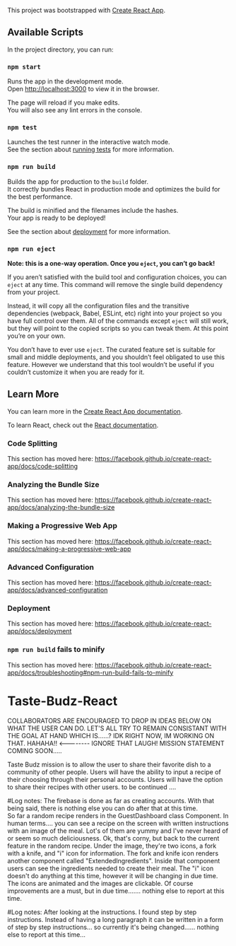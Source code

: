 This project was bootstrapped with [Create React App](https://github.com/facebook/create-react-app).

## Available Scripts

In the project directory, you can run:

### `npm start`

Runs the app in the development mode.<br />
Open [http://localhost:3000](http://localhost:3000) to view it in the browser.

The page will reload if you make edits.<br />
You will also see any lint errors in the console.

### `npm test`

Launches the test runner in the interactive watch mode.<br />
See the section about [running tests](https://facebook.github.io/create-react-app/docs/running-tests) for more information.

### `npm run build`

Builds the app for production to the `build` folder.<br />
It correctly bundles React in production mode and optimizes the build for the best performance.

The build is minified and the filenames include the hashes.<br />
Your app is ready to be deployed!

See the section about [deployment](https://facebook.github.io/create-react-app/docs/deployment) for more information.

### `npm run eject`

**Note: this is a one-way operation. Once you `eject`, you can’t go back!**

If you aren’t satisfied with the build tool and configuration choices, you can `eject` at any time. This command will remove the single build dependency from your project.

Instead, it will copy all the configuration files and the transitive dependencies (webpack, Babel, ESLint, etc) right into your project so you have full control over them. All of the commands except `eject` will still work, but they will point to the copied scripts so you can tweak them. At this point you’re on your own.

You don’t have to ever use `eject`. The curated feature set is suitable for small and middle deployments, and you shouldn’t feel obligated to use this feature. However we understand that this tool wouldn’t be useful if you couldn’t customize it when you are ready for it.

## Learn More

You can learn more in the [Create React App documentation](https://facebook.github.io/create-react-app/docs/getting-started).

To learn React, check out the [React documentation](https://reactjs.org/).

### Code Splitting

This section has moved here: https://facebook.github.io/create-react-app/docs/code-splitting

### Analyzing the Bundle Size

This section has moved here: https://facebook.github.io/create-react-app/docs/analyzing-the-bundle-size

### Making a Progressive Web App

This section has moved here: https://facebook.github.io/create-react-app/docs/making-a-progressive-web-app

### Advanced Configuration

This section has moved here: https://facebook.github.io/create-react-app/docs/advanced-configuration

### Deployment

This section has moved here: https://facebook.github.io/create-react-app/docs/deployment

### `npm run build` fails to minify

This section has moved here: https://facebook.github.io/create-react-app/docs/troubleshooting#npm-run-build-fails-to-minify

# Taste-Budz-React
COLLABORATORS ARE ENCOURAGED TO DROP IN IDEAS BELOW ON WHAT THE USER CAN DO. LET'S ALL TRY TO REMAIN CONSISTANT WITH THE GOAL AT HAND WHICH IS......? IDK RIGHT NOW, IM WORKING ON THAT. HAHAHA!! <-------- IGNORE THAT LAUGH!
MISSION STATEMENT COMING SOON.....


Taste Budz mission is to allow the user to share their favorite dish to a community of other people.
Users will have the ability to input a recipe of their choosing through their personal accounts.
Users will have the option to share their recipes with other users.  to be continued ....




#Log notes:
The firebase is done as far as creating accounts.  With that being said, there is nothing else you can do after that at this time.  
So far a random recipe renders in the GuestDashboard class Component. In human terms.... you can see a recipe on the screen with written
instructions with an image of the meal. Lot's of them are yummy and I've never heard of or seem so much deliciousness. Ok, that's corny, but
back to the current feature in the random recipe. Under the image, they're two icons, a fork with a knife, and "i" icon for information.
The fork and knife icon renders another component called "ExtendedIngredients". Inside that component users can see the ingredients needed to create
their meal. The "i" icon doesn't do anything at this time, however it will be changing in due time. The icons are animated and the images are clickable.
Of course improvements are a must, but in due time....... nothing else to report at this time.

#Log notes:
After looking at the instructions. I found step by step instructions. Instead of having a long paragraph it can be written in a form of step by step instructions... so currently it's being changed...... nothing else to report at this time...
